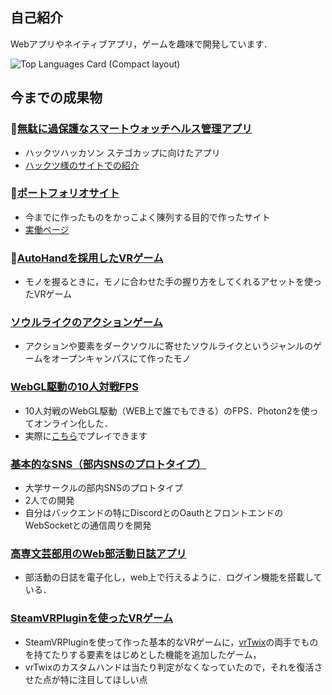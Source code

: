 ## 自己紹介

 Webアプリやネイティブアプリ，ゲームを趣味で開発しています．
 
![Top Languages Card (Compact layout)](https://github-readme-stats.vercel.app/api/top-langs/?username=U3cSeroH1&layout=compact)

## 今までの成果物

### 🚧[無駄に過保護なスマートウォッチヘルス管理アプリ](https://github.com/U3cSeroH1/sutegokappu_mudanimarumaru)
 * ハックツハッカソン ステゴカップに向けたアプリ
 * [ハックツ様のサイトでの紹介](https://topaz.dev/projects/d8fe6c5e3e57f73f58f0)

### 🚧[ポートフォリオサイト](https://github.com/U3cSeroH1/myIntroPage)
 * 今までに作ったものをかっこよく陳列する目的で作ったサイト
 * [実働ページ](https://clever-joliot-38506f.netlify.app/)

### 🚧[AutoHandを採用したVRゲーム](https://github.com/U3cSeroH1/ZISSEN_VR_GAME)
 * モノを握るときに，モノに合わせた手の握り方をしてくれるアセットを使ったVRゲーム

### [ソウルライクのアクションゲーム](https://github.com/U3cSeroH1/C3OCtpsActionGame)
 * アクションや要素をダークソウルに寄せたソウルライクというジャンルのゲームをオープンキャンパスにて作ったモノ

### [WebGL駆動の10人対戦FPS](https://github.com/U3cSeroH1/PUN2TUTORIAL)
 * 10人対戦のWebGL駆動（WEB上で誰でもできる）のFPS．Photon2を使ってオンライン化した．
 * 実際に[こちら](https://u3cseroh1.github.io/dpb_FPS_Photon2/)でプレイできます

### [基本的なSNS（部内SNSのプロトタイプ）](https://github.com/U3cSeroH1/c3localsns)
 * 大学サークルの部内SNSのプロトタイプ
 * 2人での開発
 * 自分はバックエンドの特にDiscordとのOauthとフロントエンドのWebSocketとの通信周りを開発

### [高専文芸部用のWeb部活動日誌アプリ](https://github.com/U3cSeroH1/bungeilocalsns)
 * 部活動の日誌を電子化し，web上で行えるように．ログイン機能を搭載している．

### [SteamVRPluginを使ったVRゲーム](https://github.com/H3cSeroH1/C3VRGAME_IMP)
 * SteamVRPluginを使って作った基本的なVRゲームに，[vrTwix](https://github.com/rav3dev/vrtwix)の両手でものを持てたりする要素をはじめとした機能を追加したゲーム，
 * vrTwixのカスタムハンドは当たり判定がなくなっていたので，それを復活させた点が特に注目してほしい点

<!--
**U3cSeroH1/U3cSeroH1** is a ✨ _special_ ✨ repository because its `README.md` (this file) appears on your GitHub profile.

Here are some ideas to get you started:

- 🔭 I’m currently working on ...
- 🌱 I’m currently learning ...
- 👯 I’m looking to collaborate on ...
- 🤔 I’m looking for help with ...
- 💬 Ask me about ...
- 📫 How to reach me: ...
- 😄 Pronouns: ...
- ⚡ Fun fact: ...
-->

